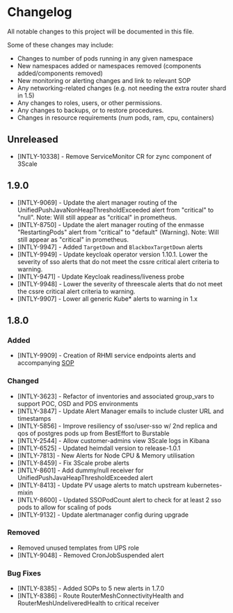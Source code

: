 # Changelog
All notable changes to this project will be documented in this file.

Some of these changes may include:
- Changes to number of pods running in any given namespace
- New namespaces added or namespaces removed (components added/components removed)
- New monitoring or alerting changes and link to relevant SOP
- Any networking-related changes (e.g. not needing the extra router shard in 1.5)
- Any changes to roles, users, or other permissions.
- Any changes to backups, or to restore procedures.
- Changes in resource requirements (num pods, ram, cpu, containers)

## Unreleased
* [INTLY-10338] - Remove ServiceMonitor CR for zync component of 3Scale

## 1.9.0
* [INTLY-9069] - Update the alert manager routing of the UnifiedPushJavaNonHeapThresholdExceeded alert from "critical" to "null". Note: Will still appear as "critical" in prometheus.
* [INTLY-8750] - Update the alert manager routing of the enmasse "RestartingPods" alert from "critical" to "default" (Warning). Note: Will still appear as "critical" in prometheus.
* [INTLY-9947] - Added `TargetDown` and `BlackboxTargetDown` alerts
* [INTLY-9949] - Update keycloak operator version 1.10.1. Lower the severity of sso alerts that do not meet the cssre critical alert criteria to warning.
* [INTLY-9471] - Update Keycloak readiness/liveness probe
* [INTLY-9948] - Lower the severity of threescale alerts that do not meet the cssre critical alert criteria to warning.
* [INTLY-9907] - Lower all generic Kube* alerts to warning in 1.x

## 1.8.0

### Added
* [INTLY-9909] - Creation of RHMI service endpoints alerts and accompanying [SOP](https://github.com/RHCloudServices/integreatly-help/blob/master/sops/alerts/service_endpoint_down.asciidoc)

### Changed
* [INTLY-3623] - Refactor of inventories and associated group_vars to support POC, OSD and PDS environments
* [INTLY-3847] - Update Alert Manager emails to include cluster URL and timestamps
* [INTLY-5856] - Improve resiliency of sso/user-sso w/ 2nd replica and qos of postgres pods up from BestEffort to Burstable
* [INTLY-2544] - Allow customer-admins view 3Scale logs in Kibana
* [INTLY-6525] - Updated heimdall version to release-1.0.1
* [INTLY-7813] - New Alerts for Node CPU & Memory utilisation
* [INTLY-8459] - Fix 3Scale probe alerts
* [INTLY-8601] - Add dummy/null receiver for UnifiedPushJavaHeapThresholdExceeded alert
* [INTLY-8413] - Update PV usage alerts to match upstream kubernetes-mixin
* [INTLY-8600] - Updated SSOPodCount alert to check for at least 2 sso pods to allow for scaling of pods
* [INTLY-9132] - Update alertmanager config during upgrade

### Removed
* Removed unused templates from UPS role
* [INTLY-9048] - Removed CronJobSuspended alert

### Bug Fixes
* [INTLY-8385] - Added SOPs to 5 new alerts in 1.7.0
* [INTLY-8386] - Route RouterMeshConnectivityHealth and RouterMeshUndeliveredHealth to critical receiver
